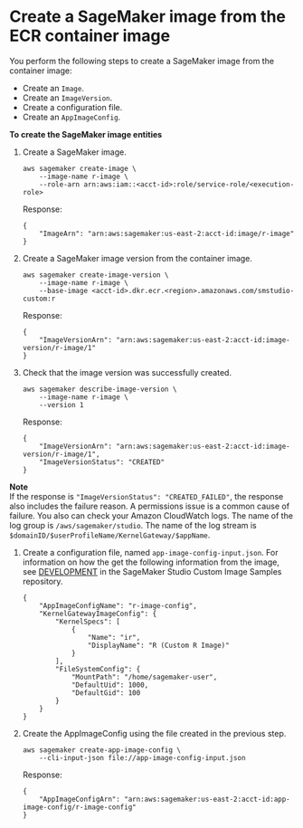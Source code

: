 # Create a SageMaker image from the ECR container image<a name="studio-byoi-sdk-create-image"></a>

You perform the following steps to create a SageMaker image from the container image:
+ Create an `Image`\.
+ Create an `ImageVersion`\.
+ Create a configuration file\.
+ Create an `AppImageConfig`\.

**To create the SageMaker image entities**

1. Create a SageMaker image\.

   ```
   aws sagemaker create-image \
       --image-name r-image \
       --role-arn arn:aws:iam::<acct-id>:role/service-role/<execution-role>
   ```

   Response:

   ```
   {
       "ImageArn": "arn:aws:sagemaker:us-east-2:acct-id:image/r-image"
   }
   ```

1. Create a SageMaker image version from the container image\.

   ```
   aws sagemaker create-image-version \
       --image-name r-image \
       --base-image <acct-id>.dkr.ecr.<region>.amazonaws.com/smstudio-custom:r
   ```

   Response:

   ```
   {
       "ImageVersionArn": "arn:aws:sagemaker:us-east-2:acct-id:image-version/r-image/1"
   }
   ```

1. Check that the image version was successfully created\.

   ```
   aws sagemaker describe-image-version \
       --image-name r-image \
       --version 1
   ```

   Response:

   ```
   {
       "ImageVersionArn": "arn:aws:sagemaker:us-east-2:acct-id:image-version/r-image/1",
       "ImageVersionStatus": "CREATED"
   }
   ```
**Note**  
If the response is `"ImageVersionStatus": "CREATED_FAILED"`, the response also includes the failure reason\. A permissions issue is a common cause of failure\. You also can check your Amazon CloudWatch logs\. The name of the log group is `/aws/sagemaker/studio`\. The name of the log stream is `$domainID/$userProfileName/KernelGateway/$appName`\.

1. Create a configuration file, named `app-image-config-input.json`\. For information on how the get the following information from the image, see [DEVELOPMENT](https://github.com/aws-samples/sagemaker-studio-custom-image-samples/blob/main/DEVELOPMENT.md) in the SageMaker Studio Custom Image Samples repository\.

   ```
   {
       "AppImageConfigName": "r-image-config",
       "KernelGatewayImageConfig": {
           "KernelSpecs": [
               {
                   "Name": "ir",
                   "DisplayName": "R (Custom R Image)"
               }
           ],
           "FileSystemConfig": {
               "MountPath": "/home/sagemaker-user",
               "DefaultUid": 1000,
               "DefaultGid": 100
           }
       }
   }
   ```

1. Create the AppImageConfig using the file created in the previous step\.

   ```
   aws sagemaker create-app-image-config \
       --cli-input-json file://app-image-config-input.json
   ```

   Response:

   ```
   {
       "AppImageConfigArn": "arn:aws:sagemaker:us-east-2:acct-id:app-image-config/r-image-config"
   }
   ```